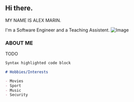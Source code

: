 ## Hi there. 

MY NAME IS ALEX MARIN.

I'm a Software Engineer and a Teaching Assistent.
![Image](https://github.com/marin-cristian-alexandru/marin-cristian-alexandru.github.io/blob/main/DRS_3573_20200211_Edited.jpg=150x150)


### ABOUT ME
TODO

```markdown
Syntax highlighted code block

# Hobbies/Interests

- Movies
- Sport
- Music
- Security
```

